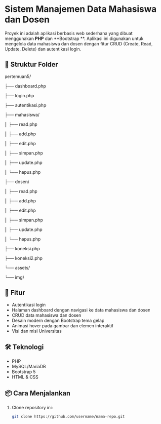 # Sistem Manajemen Data Mahasiswa dan Dosen

Proyek ini adalah aplikasi berbasis web sederhana yang dibuat menggunakan **PHP** dan **Bootstrap **. Aplikasi ini digunakan untuk mengelola data mahasiswa dan dosen dengan fitur CRUD (Create, Read, Update, Delete) dan autentikasi login.

## 📁 Struktur Folder
pertemuan5/

├── dashboard.php

├── login.php

├── autentikasi.php

├── mahasiswa/

│ ├── read.php

│ ├── add.php

│ ├── edit.php

│ ├── simpan.php

│ ├── update.php

│ └── hapus.php

├── dosen/

│ ├── read.php

│ ├── add.php

│ ├── edit.php

│ ├── simpan.php

│ ├── update.php

│ └── hapus.php

├── koneksi.php

├── koneksi2.php

└── assets/

└── img/ 

## 🚀 Fitur

- Autentikasi login
- Halaman dashboard dengan navigasi ke data mahasiswa dan dosen
- CRUD data mahasiswa dan dosen
- Desain modern dengan Bootstrap tema gelap
- Animasi hover pada gambar dan elemen interaktif
- Visi dan misi Universitas

## 🛠️ Teknologi

- PHP
- MySQL/MariaDB
- Bootstrap 5
- HTML & CSS

## 📦 Cara Menjalankan

1. Clone repository ini:
   ```bash
   git clone https://github.com/username/nama-repo.git


